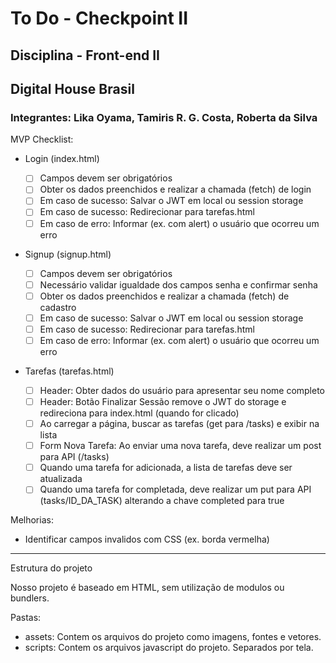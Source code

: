 # To Do - Checkpoint II
## Disciplina - Front-end II
## Digital House Brasil
### Integrantes: Lika Oyama, Tamiris R. G. Costa, Roberta da Silva

MVP Checklist:

- Login (index.html)

  - [ ] Campos devem ser obrigatórios
  - [ ] Obter os dados preenchidos e realizar a chamada (fetch) de login
  - [ ] Em caso de sucesso: Salvar o JWT em local ou session storage
  - [ ] Em caso de sucesso: Redirecionar para tarefas.html
  - [ ] Em caso de erro: Informar (ex. com alert) o usuário que ocorreu um erro

- Signup (signup.html)

  - [ ] Campos devem ser obrigatórios
  - [ ] Necessário validar igualdade dos campos senha e confirmar senha
  - [ ] Obter os dados preenchidos e realizar a chamada (fetch) de cadastro
  - [ ] Em caso de sucesso: Salvar o JWT em local ou session storage
  - [ ] Em caso de sucesso: Redirecionar para tarefas.html
  - [ ] Em caso de erro: Informar (ex. com alert) o usuário que ocorreu um erro

- Tarefas (tarefas.html)

  - [ ] Header: Obter dados do usuário para apresentar seu nome completo
  - [ ] Header: Botão Finalizar Sessão remove o JWT do storage e redireciona para index.html (quando for clicado)
  - [ ] Ao carregar a página, buscar as tarefas (get para /tasks) e exibir na lista
  - [ ] Form Nova Tarefa: Ao enviar uma nova tarefa, deve realizar um post para API (/tasks)
  - [ ] Quando uma tarefa for adicionada, a lista de tarefas deve ser atualizada
  - [ ] Quando uma tarefa for completada, deve realizar um put para API (tasks/ID_DA_TASK) alterando a chave completed para true

Melhorias:

- Identificar campos invalidos com CSS (ex. borda vermelha)

---

Estrutura do projeto

Nosso projeto é baseado em HTML, sem utilização de modulos ou bundlers.

Pastas:

- assets: Contem os arquivos do projeto como imagens, fontes e vetores.
- scripts: Contem os arquivos javascript do projeto. Separados por tela.
